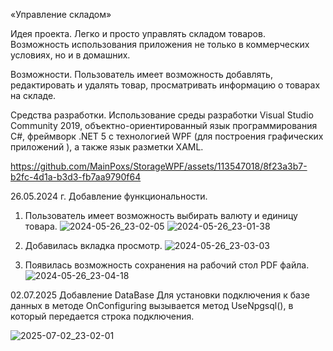 «Управление складом»

Идея проекта.
Легко и просто управлять складом товаров. Возможность использования приложения
не только в коммерческих условиях, но и в домашних.

Возможности.
Пользователь имеет возможность добавлять, редактировать и удалять товар,
просматривать информацию о товарах на складе.

Средства разработки.
Использование среды разработки Visual Studio Community 2019, объектно-ориентированный язык
программирования С#, фреймворк .NET 5 с технологией WPF (для построения графических приложений ),
а также язык разметки XAML.

https://github.com/MainPoxs/StorageWPF/assets/113547018/8f23a3b7-b2fc-4d1a-b3d3-fb7aa9790f64

26.05.2024 г. Добавление функциональности.

1. Пользователь имеет возможность выбирать валюту и единицу товара.
![2024-05-26_23-02-05](https://github.com/MainPoxs/StorageWPF/assets/113547018/351ae3d2-2047-47ab-b43a-0babedec4865)
![2024-05-26_23-01-38](https://github.com/MainPoxs/StorageWPF/assets/113547018/1d2f5177-cc6b-4236-b9c8-4f5647e09a80)

2. Добавилась вкладка просмотр.
![2024-05-26_23-03-03](https://github.com/MainPoxs/StorageWPF/assets/113547018/f7263977-4f0a-4804-8367-b445bccb1cb3)

3. Появилась возможность сохранения на рабочий стол PDF файла.
![2024-05-26_23-04-18](https://github.com/MainPoxs/StorageWPF/assets/113547018/941ecffe-283b-484e-90c6-50c2792346a9)

02.07.2025 Добавление DataBase
Для установки подключения к базе данных в методе OnConfiguring вызывается метод UseNpgsql(), в который передается строка
подключения.

![2025-07-02_23-02-01](https://github.com/user-attachments/assets/f25ea610-fa02-4358-b5e7-569d4fbddd2a)
